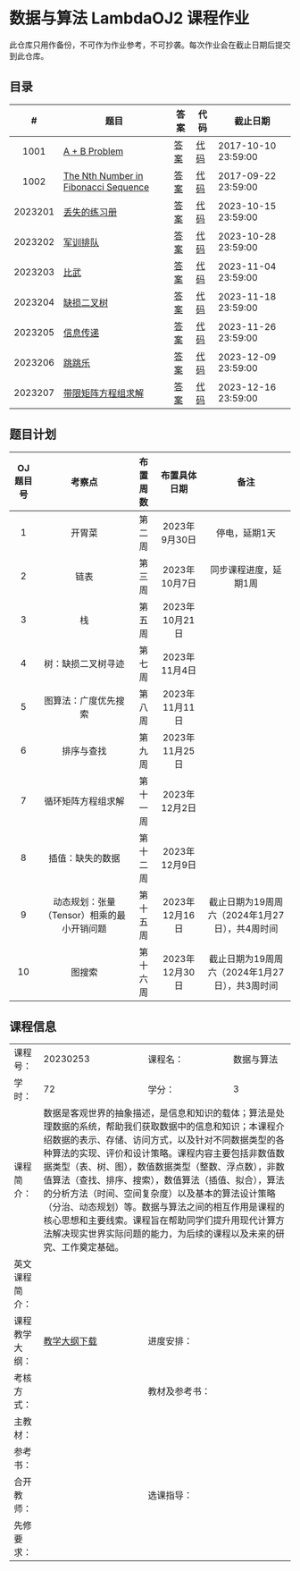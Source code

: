 # 数据与算法 LambdaOJ2 课程作业

此仓库只用作备份，不可作为作业参考，不可抄袭。每次作业会在截止日期后提交到此仓库。

## 目录

|    #    | 题目                                                 | 答案                   | 代码                     | 截止日期            |
| :-----: | ---------------------------------------------------- | ---------------------- | ------------------------ | ------------------- |
|  1001   | [A + B Problem](prob/1001.md)                        | [答案](ans/1001.md)    | [代码](code/1001.cpp)    | 2017-10-10 23:59:00 |
|  1002   | [The Nth Number in Fibonacci Sequence](prob/1002.md) | [答案](ans/1002.md)    | [代码](code/1002.cpp)    | 2017-09-22 23:59:00 |
| 2023201 | [丢失的练习册](prob/2023201.md)                      | [答案](ans/2023201.md) | [代码](code/2023201.cpp) | 2023-10-15 23:59:00 |
| 2023202 | [军训排队](prob/2023202.md)                          | [答案](ans/2023202.md) | [代码](code/2023202.cpp) | 2023-10-28 23:59:00 |
| 2023203 | [比武](prob/2023203.md)                              | [答案](ans/2023203.md) | [代码](code/2023203.cpp) | 2023-11-04 23:59:00 |
| 2023204 | [缺损二叉树](prob/2023204.md)                        | [答案](ans/2023204.md) | [代码](code/2023204.cpp) | 2023-11-18 23:59:00 |
| 2023205 | [信息传递](prob/2023205.md)                          | [答案](ans/2023205.md) | [代码](code/2023205.cpp) | 2023-11-26 23:59:00 |
| 2023206 | [跳跳乐](prob/2023206.md)                            | [答案](ans/2023206.md) | [代码](code/2023206.cpp) | 2023-12-09 23:59:00 |
| 2023207 | [带限矩阵方程组求解](prob/2023207.md)                | [答案](ans/2023207.md) | [代码](code/2023207.cpp) | 2023-12-16 23:59:00 |

## 题目计划

| OJ题目号 |                   考察点                   | 布置周数 |  布置具体日期  |                      备注                      |
| :------: | :----------------------------------------: | :------: | :------------: | :--------------------------------------------: |
|    1     |                   开胃菜                   |  第二周  | 2023年9月30日  |                 停电，延期1天                  |
|    2     |                    链表                    |  第三周  | 2023年10月7日  |             同步课程进度，延期1周              |
|    3     |                     栈                     |  第五周  | 2023年10月21日 |                                                |
|    4     |             树：缺损二叉树寻迹             |  第七周  | 2023年11月4日  |                                                |
|    5     |            图算法：广度优先搜索            |  第八周  | 2023年11月11日 |                                                |
|    6     |                 排序与查找                 |  第九周  | 2023年11月25日 |                                                |
|    7     |             循环矩阵方程组求解             | 第十一周 | 2023年12月2日  |                                                |
|    8     |              插值：缺失的数据              | 第十二周 | 2023年12月9日  |                                                |
|    9     | 动态规划：张量（Tensor）相乘的最小开销问题 | 第十五周 | 2023年12月16日 | 截止日期为19周周六（2024年1月27日），共4周时间 |
|    10    |                   图搜索                   | 第十六周 | 2023年12月30日 | 截止日期为19周周六（2024年1月27日），共3周时间 |

## 课程信息

<table>
  <tr>
    <td>课程号：</td>
    <td>20230253</td>
    <td>课程名：</td>
    <td>数据与算法</td>
  </tr>
  <tr>
    <td>学时：</td>
    <td>72</td>
    <td>学分：</td>
    <td>3</td>
  </tr>
  <tr>
    <td>课程简介：</td>
    <td colspan="3">数据是客观世界的抽象描述，是信息和知识的载体；算法是处理数据的系统，帮助我们获取数据中的信息和知识；本课程介绍数据的表示、存储、访问方式，以及针对不同数据类型的各种算法的实现、评价和设计策略。课程内容主要包括非数值数据类型（表、树、图），数值数据类型（整数、浮点数），非数值算法（查找、排序、搜索），数值算法（插值、拟合），算法的分析方法（时间、空间复杂度）以及基本的算法设计策略（分治、动态规划）等。数据与算法之间的相互作用是课程的核心思想和主要线索。课程旨在帮助同学们提升用现代计算方法解决现实世界实际问题的能力，为后续的课程以及未来的研究、工作奠定基础。</td>
  <tr>
    <td>英文课程简介：</td>
    <td colspan="3"></td>
  </tr>
  <tr>
    <td>课程教学大纲：</td>
    <td><a href="http://zhjwxk.cic.tsinghua.edu.cn/kc.kcKcb.do?m=down&p_id=20230253">教学大纲下载</a></td>
    <td>进度安排：</td>
    <td></td>
  </tr>
  <tr>
    <td>考核方式：</td>
    <td></td>
    <td>教材及参考书：</td>
    <td></td>
  </tr>
  <tr>
    <td>主教材：</td>
    <td colspan="3"></td>
  </tr>
  <tr>
    <td>参考书：</td>
    <td colspan="3"></td>
  </tr>
  <tr>
    <td>合开教师：</td>
    <td></td>
    <td>选课指导：</td>
    <td></td>
  </tr>
  <tr>
    <td>先修要求：</td>
    <td colspan="3"></td>
  </tr>
</table>